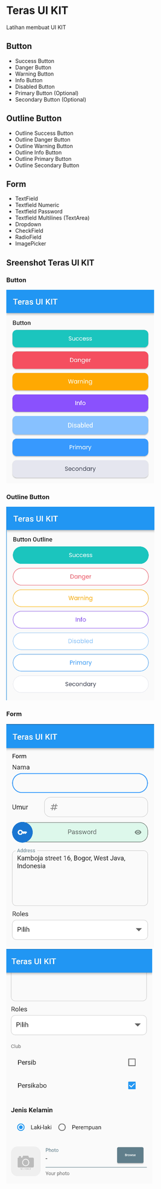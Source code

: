 # Teras UI KIT
Latihan membuat UI KIT

## Button
- Success Button
- Danger Button
- Warning Button
- Info Button
- Disabled Button
- Primary Button (Optional)
- Secondary Button (Optional)

## Outline Button
- Outline Success Button
- Outline Danger Button
- Outline Warning Button
- Outline Info Button
- Outline Primary Button
- Outline Secondary Button

## Form
- TextField
- Textfield Numeric
- Textfield Password
- Textfield Multilines (TextArea)
- Dropdown
- CheckField
- RadioField
- ImagePicker

## Sreenshot Teras UI KIT
### Button
![Screenshot 2023-05-12 100931](https://raw.githubusercontent.com/riyanhadi/flutter_form/main/screenshot/button.png)

### Outline Button
![Screenshot 2023-05-12 100950](https://raw.githubusercontent.com/riyanhadi/flutter_form/main/screenshot/button_outline.png)

### Form
![Screenshot 2023-05-12 101011](https://raw.githubusercontent.com/riyanhadi/flutter_form/main/screenshot/form1.png)
![Screenshot 2023-05-12 101011](https://raw.githubusercontent.com/riyanhadi/flutter_form/main/screenshot/form2.png)

